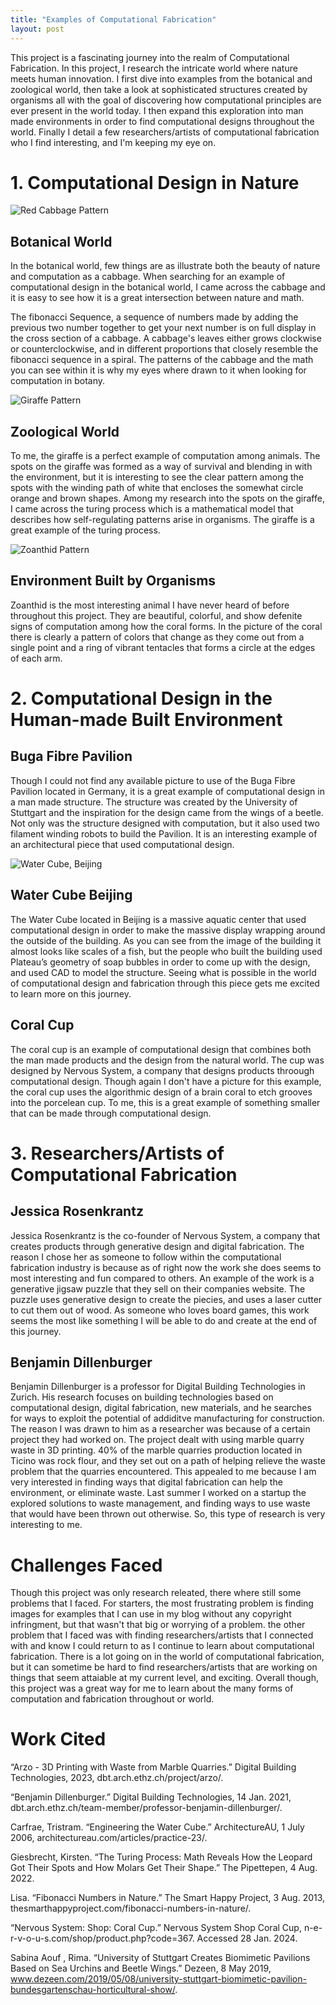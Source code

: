 ```yaml
---
title: "Examples of Computational Fabrication"
layout: post
---
```

This project is a fascinating journey into the realm of Computational Fabrication. In this project, I research the intricate world where nature meets human innovation. I first dive into examples from the botanical and zoological world, then take a look at sophisticated structures created by organisms all with the goal of discovering how computational principles are ever present in the world today. I then expand this exploration into man made environments in order to find computational designs throughout the world. Finally I detail a few researchers/artists of computational fabrication who I find interesting, and I'm keeping my eye on.

# 1. Computational Design in Nature

![Red Cabbage Pattern](../assets/cabbage-pattern.jpg)
## Botanical World
In the botanical world, few things are as illustrate both the beauty of nature and computation as a cabbage. When searching for an example of computational design in the botanical world, I came across the cabbage and it is easy to see how it is a great intersection between nature and math. 

The fibonacci Sequence, a sequence of numbers made by adding the previous two number together to get your next number is on full display in the cross section of a cabbage. A cabbage's leaves either grows clockwise or counterclockwise, and in different proportions that closely resemble the fibonacci sequence in a spiral. The patterns of the cabbage and the math you can see within it is why my eyes where drawn to it when looking for computation in botany. 

![Giraffe Pattern](../assets/giraffe-pattern.jpg)
## Zoological World
To me, the giraffe is a perfect example of computation among animals. The spots on the giraffe was formed as a way of survival and blending in with the environment, but it is interesting to see the clear pattern among the spots with the winding path of white that encloses the somewhat circle orange and brown shapes. Among my research into the spots on the giraffe, I came across the turing process which is a mathematical model that describes how self-regulating patterns arise in organisms. The giraffe is a great example of the turing process.

![Zoanthid Pattern](../assets/zoanthid-pattern.jpg)
## Environment Built by Organisms
Zoanthid is the most interesting animal I have never heard of before throughout this project. They are beautiful, colorful, and show defenite signs of computation among how the coral forms. In the picture of the coral there is clearly a pattern of colors that change as they come out from a single point and a ring of vibrant tentacles that forms a circle at the edges of each arm. 

# 2. Computational Design in the Human-made Built Environment

## Buga Fibre Pavilion
Though I could not find any available picture to use of the Buga Fibre Pavilion located in Germany, it is a great example of computational design in a man made structure. The structure was created by the University of Stuttgart and the inspiration for the design came from the wings of a beetle. Not only was the structure designed with computation, but it also used two filament winding robots to build the Pavilion. It is an interesting example of an architectural piece that used computational design.

![Water Cube, Beijing](../assets/water-cube.jpg)
## Water Cube Beijing
The Water Cube located in Beijing is a massive aquatic center that used computational design in order to make the massive display wrapping around the outside of the building. As you can see from the image of the building it almost looks like scales of a fish, but the people who built the building used Plateau’s geometry of soap bubbles in order to come up with the design, and used CAD to model the structure. Seeing what is possible in the world of computational design and fabrication through this piece gets me excited to learn more on this journey.

## Coral Cup
The coral cup is an example of computational design that combines both the man made products and the design from the natural world. The cup was designed by Nervous System, a company that designs products throough computational design. Though again I don't have a picture for this example, the coral cup uses the algorithmic design of a brain coral to etch grooves into the porcelean cup. To me, this is a great example of something smaller that can be made through computational design.

# 3. Researchers/Artists of Computational Fabrication

## Jessica Rosenkrantz
Jessica Rosenkrantz is the co-founder of Nervous System, a company that creates products through generative design and digital fabrication. The reason I chose her as someone to follow within the computational fabrication industry is because as of right now the work she does seems to most interesting and fun compared to others. An example of the work is a generative jigsaw puzzle that they sell on their companies website. The puzzle uses generative design to create the piecies, and uses a laser cutter to cut them out of wood. As someone who loves board games, this work seems the most like something I will be able to do and create at the end of this journey.

## Benjamin Dillenburger
Benjamin Dillenburger is a professor for Digital Building Technologies in Zurich. His research focuses on building technologies based on computational design, digital fabrication, new materials, and he searches for ways to exploit the potential of addiditve manufacturing for construction. The reason I was drawn to him as a researcher was because of a certain project they had worked on. The project dealt with using marble quarry waste in 3D printing. 40% of the marble quarries production located in Ticino was rock flour, and they set out on a path of helping relieve the waste problem that the quarries encountered. This appealed to me because I am very interested in finding ways that digital fabrication can help the environment, or eliminate waste. Last summer I worked on a startup the explored solutions to waste management, and finding ways to use waste that would have been thrown out otherwise. So, this type of research is very interesting to me.


# Challenges Faced
Though this project was only research releated, there where still some problems that I faced. For starters, the most frustrating problem is finding images for examples that I can use in my blog without any copyright infringment, but that wasn't that big or worrying of a problem. the other problem that I faced was with finding researchers/artists that I connected with and know I could return to as I continue to learn about computational fabrication. There is a lot going on in the world of computational fabrication, but it can sometime be hard to find researchers/artists that are working on things that seem attaiable at my current level, and exciting. Overall though, this project was a great way for me to learn about the many forms of computation and fabrication throughout or world.

# Work Cited
“Arzo - 3D Printing with Waste from Marble Quarries.” Digital Building Technologies, 2023, dbt.arch.ethz.ch/project/arzo/. 

“Benjamin Dillenburger.” Digital Building Technologies, 14 Jan. 2021, dbt.arch.ethz.ch/team-member/professor-benjamin-dillenburger/. 

Carfrae, Tristram. “Engineering the Water Cube.” ArchitectureAU, 1 July 2006, architectureau.com/articles/practice-23/. 

Giesbrecht, Kirsten. “The Turing Process: Math Reveals How the Leopard Got Their Spots and How Molars Get Their Shape.” The Pipettepen, 4 Aug. 2022. 

Lisa. “Fibonacci Numbers in Nature.” The Smart Happy Project, 3 Aug. 2013, thesmarthappyproject.com/fibonacci-numbers-in-nature/. 

“Nervous System: Shop: Coral Cup.” Nervous System Shop Coral Cup, n-e-r-v-o-u-s.com/shop/product.php?code=367. Accessed 28 Jan. 2024. 

Sabina Aouf , Rima. “University of Stuttgart Creates Biomimetic Pavilions Based on Sea Urchins and Beetle Wings.” Dezeen, 8 May 2019, www.dezeen.com/2019/05/08/university-stuttgart-biomimetic-pavilion-bundesgartenschau-horticultural-show/. 
